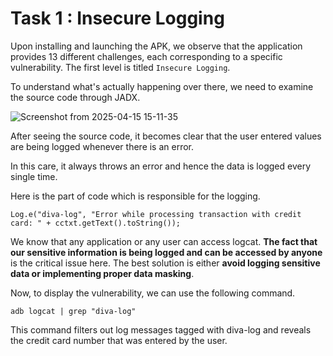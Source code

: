 # Task 1 : Insecure Logging

Upon installing and launching the APK, we observe that the application provides 13 different challenges, each corresponding to a specific vulnerability. The first level is titled `Insecure Logging`.

To understand what's actually happening over there, we need to examine the source code through JADX.

![Screenshot from 2025-04-15 15-11-35](https://github.com/user-attachments/assets/00362356-99f8-41f7-859f-1f0f4d0f155a)

After seeing the source code, it becomes clear that the user entered values are being logged whenever there is an error. 

In this care, it always throws an error and hence the data is logged every single time.

Here is the part of code which is responsible for the logging.

`Log.e("diva-log", "Error while processing transaction with credit card: " + cctxt.getText().toString());`

We know that any application or any user can access logcat. **The fact that our sensitive information is being logged and can be accessed by anyone** is the critical issue here. The best solution is either **avoid logging sensitive data or implementing proper data masking**. 

Now, to display the vulnerability, we can use the following command.

`adb logcat | grep "diva-log"`

This command filters out log messages tagged with diva-log and reveals the credit card number that was entered by the user.

